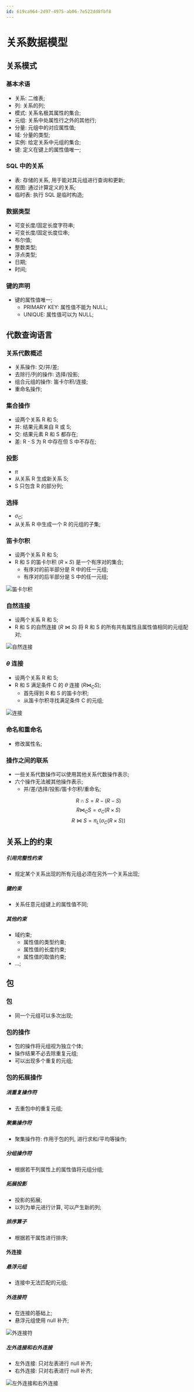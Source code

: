 ```yaml
---
id: 619ca964-2d97-4975-ab06-7e522dd8fbf8
---
```


# 关系数据模型

## 关系模式

### 基本术语

- 关系: 二维表;
- 列: 关系的列;
- 模式: 关系名极其属性的集合;
- 元组: 关系中处属性行之外的其他行;
- 分量: 元组中的对应属性值;
- 域: 分量的类型;
- 实例: 给定关系中元组的集合;
- 键: 定义在键上的属性值唯一;

### SQL 中的关系

- 表: 存储的关系, 用于能对其元组进行查询和更新;
- 视图: 通过计算定义的关系;
- 临时表: 执行 SQL 是临时构造;

### 数据类型

- 可变长度/固定长度字符串;
- 可变长度/固定长度位串;
- 布尔值;
- 整数类型;
- 浮点类型;
- 日期;
- 时间;

### 键的声明

- 键的属性值唯一;
  - PRIMARY KEY: 属性值不能为 NULL;
  - UNIQUE: 属性值可以为 NULL;

## 代数查询语言

### 关系代数概述

- 关系操作: 交/并/差;
- 去除行/列的操作: 选择/投影;
- 组合元组的操作: 笛卡尔积/连接;
- 重命名操作;

### 集合操作

- 设两个关系 R 和 S;
- 并: 结果元素来自 R 或 S;
- 交: 结果元素 R 和 S 都存在;
- 差: R - S 为 R 中存在但 S 中不存在;

### 投影

- $\pi$
- 从关系 R 生成新关系 S;
- S 只包含 R 的部分列;

### 选择

- $\sigma_C$;
- 从关系 R 中生成一个 R 的元组的子集;

### 笛卡尔积

- 设两个关系 R 和 S;
- R 和 S 的笛卡尔积 ($R \times S$) 是一个有序对的集合;
  - 有序对的前半部分是 R 中的任一元组;
  - 有序对的后半部分是 S 中的任一元组;

![笛卡尔积](./images/2023-11-02-19-17-10.png)

### 自然连接

- 设两个关系 R 和 S;
- R 和 S 的自然连接 ($R \Join S$) 将 R 和 S 的所有共有属性且属性值相同的元组配对;

![自然连接](./images/2023-11-02-19-25-54.png)

### $\theta$ 连接

- 设两个关系 R 和 S;
- R 和 S 满足条件 C 的 $\theta$ 连接 ($R \Join_C S$);
  - 首先得到 R 和 S 的笛卡尔积;
  - 从笛卡尔积寻找满足条件 C 的元组;

![连接](./images/2023-11-02-19-28-33.png)

### 命名和重命名

- 修改属性名;

### 操作之间的联系

- 一些关系代数操作可以使用其他关系代数操作表示;
- 六个操作无法被其他操作表示;
  - 并/差/选择/投影/笛卡尔积/重命名;

$$R \cap S = R-(R-S)$$
$$R \Join_C S = \sigma_C(R\times S)$$
$$R \Join S = \pi_L(\sigma_C(R\times S))$$

## 关系上的约束

##### 引用完整性约束

- 规定某个关系出现的所有元组必须在另外一个关系出现;

##### 键约束

- 关系任意元组键上的属性值不同;

##### 其他约束

- 域约束;
  - 属性值的类型约束;
  - 属性值的长度约束;
  - 属性值的取值约束;
- ...;

## 包

### 包

- 同一个元组可以多次出现;

### 包的操作

- 包的操作将元组视为独立个体;
- 操作结果不必去除重复元组;
- 可以出现多个重复的元组;

### 包的拓展操作

##### 消重复操作符

- 去重包中的重复元组;

##### 聚集操作符

- 聚集操作符: 作用于包的列, 进行求和/平均等操作;

##### 分组操作符

- 根据若干列属性上的属性值将元组分组;

##### 拓展投影

- 投影的拓展;
- 以列为单元进行计算, 可以产生新的列;

##### 排序算子

- 根据若干属性进行排序;

#### 外连接

##### 悬浮元组

- 连接中无法匹配的元组;

##### 外连接符

- 在连接的基础上;
- 悬浮元组使用 null 补齐;

![外连接符](./images/2023-11-15-10-41-48.png)

##### 左外连接和右外连接

- 左外连接: 只对左表进行 null 补齐;
- 右外连接: 只对右表进行 null 补齐;

![左外连接和右外连接](./images/2023-11-15-10-42-51.png)
